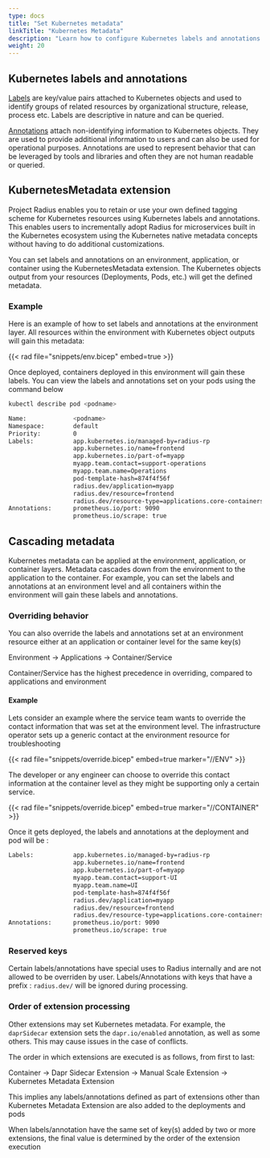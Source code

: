 ```yaml
---
type: docs
title: "Set Kubernetes metadata"
linkTitle: "Kubernetes Metadata"
description: "Learn how to configure Kubernetes labels and annotations for generated objects"
weight: 20
---
```


## Kubernetes labels and annotations 
[Labels](https://kubernetes.io/docs/concepts/overview/working-with-objects/labels/) are key/value pairs attached to Kubernetes objects and used to identify groups of related resources by organizational structure, release, process etc. Labels are descriptive in nature and can be queried.

[Annotations](https://kubernetes.io/docs/concepts/overview/working-with-objects/annotations/) attach non-identifying information to Kubernetes objects. They are used to provide  additional information to users and can also be used for operational purposes. Annotations are used to represent behavior that can be leveraged by tools and libraries and often they are not human readable or queried.

## KubernetesMetadata extension
Project Radius enables you to retain or use your own defined tagging scheme for Kubernetes resources using Kubernetes labels and annotations. This enables users to incrementally adopt Radius for microservices built in the Kubernetes ecosystem using the Kubernetes native metadata concepts without having to do additional customizations.

You can set labels and annotations on an environment, application, or container using the KubernetesMetadata extension. The Kubernetes objects output from your resources (Deployments, Pods, etc.) will get the defined metadata.

### Example
Here is an example of how to set labels and annotations at the environment layer. All resources within the environment with Kubernetes object outputs will gain this metadata:

{{< rad file="snippets/env.bicep" embed=true >}}

Once deployed, containers deployed in this environment will gain these labels. You can view the labels and annotations set on your pods using the command below

```bash
kubectl describe pod <podname>
```

```bash
Name:             <podname>
Namespace:        default
Priority:         0
Labels:           app.kubernetes.io/managed-by=radius-rp
                  app.kubernetes.io/name=frontend
                  app.kubernetes.io/part-of=myapp
                  myapp.team.contact=support-operations
                  myapp.team.name=Operations
                  pod-template-hash=874f4f56f
                  radius.dev/application=myapp
                  radius.dev/resource=frontend
                  radius.dev/resource-type=applications.core-containers
Annotations:      prometheus.io/port: 9090
                  prometheus.io/scrape: true
```

## Cascading metadata
Kubernetes metadata can be applied at the environment, application, or container layers. Metadata cascades down from the environment to the application to the container. For example, you can set the labels and annotations at an environment level and all containers within the environment will gain these labels and annotations.

### Overriding behavior

You can also override the labels and annotations set at an environment resource either at an application or container level for the same key(s)

Environment -> Applications -> Container/Service

Container/Service has the highest precedence in overriding, compared to applications and environment

#### Example
Lets consider an example where the service team wants to override the contact information that was set at the environment level.
The infrastructure operator sets up a generic contact at the environment resource for troubleshooting

{{< rad file="snippets/override.bicep" embed=true marker="//ENV" >}}

The developer or any engineer can choose to override this contact information at the container level as they might be supporting only a certain service.

{{< rad file="snippets/override.bicep" embed=true marker="//CONTAINER" >}}

Once it gets deployed, the labels and annotations at the deployment and pod will be :
``` bash
Labels:           app.kubernetes.io/managed-by=radius-rp
                  app.kubernetes.io/name=frontend
                  app.kubernetes.io/part-of=myapp
                  myapp.team.contact=support-UI
                  myapp.team.name=UI
                  pod-template-hash=874f4f56f
                  radius.dev/application=myapp
                  radius.dev/resource=frontend
                  radius.dev/resource-type=applications.core-containers
Annotations:      prometheus.io/port: 9090
                  prometheus.io/scrape: true
```

### Reserved keys
Certain labels/annotations have special uses to Radius internally and are not allowed to be overriden by user. Labels/Annotations with keys that have a prefix : `radius.dev/` will be ignored during processing.

### Order of extension processing
Other extensions may set Kubernetes metadata. For example, the `daprSidecar` extension sets the `dapr.io/enabled` annotation, as well as some others. This may cause issues in the case of conflicts.

The order in which extensions are executed is as follows, from first to last:

Container -> Dapr Sidecar Extension -> Manual Scale Extension -> Kubernetes Metadata Extension

This implies any labels/annotations defined as part of extensions other than Kubernetes Metadata Extension are also added to the deployments and pods 

When labels/annotation have the same set of key(s) added by two or more extensions, the final value is determined by the order of the extension execution
